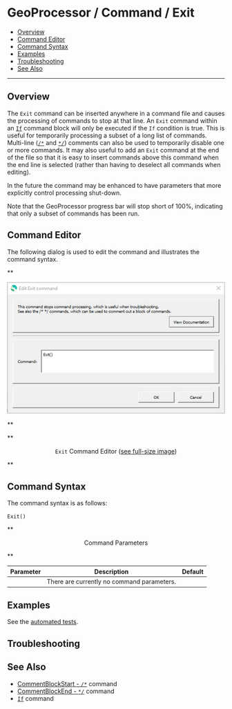 # GeoProcessor / Command / Exit #

* [Overview](#overview)
* [Command Editor](#command-editor)
* [Command Syntax](#command-syntax)
* [Examples](#examples)
* [Troubleshooting](#troubleshooting)
* [See Also](#see-also)

-------------------------

## Overview ##

The `Exit` command can be inserted anywhere in a command file and causes the processing of commands to stop at that line.
An `Exit` command within an
[`If`](../If/If.md) command block will only be executed if the `If` condition is true.
This is useful for temporarily processing a subset of a long list of commands.
Multi-line 
([`/*`](../CommentBlockStart/CommentBlockStart.md) and
[`*/`](../CommentBlockEnd/CommentBlockEnd.md))
comments can also be used to temporarily disable one or more commands.
It may also useful to add an `Exit` command at the end of the file so that it is easy to insert commands above this
command when the end line is selected (rather than having to deselect all commands when editing).

In the future the command may be enhanced to have parameters that more explicitly control processing shut-down.

Note that the GeoProcessor progress bar will stop short of 100%, indicating that only a subset of commands has been run.

## Command Editor ##

The following dialog is used to edit the command and illustrates the command syntax.

**<p style="text-align: center;">
![Exit](Exit.png)
</p>**

**<p style="text-align: center;">
`Exit` Command Editor (<a href="../Exit.png">see full-size image</a>)
</p>**

## Command Syntax ##

The command syntax is as follows:

```text
Exit()
```
**<p style="text-align: center;">
Command Parameters
</p>**

| **Parameter** | **Description** | **Default** |
| --------------|-----------------|----------------- |
| | There are currently no command parameters. | |

## Examples ##

See the [automated tests](https://github.com/OpenWaterFoundation/owf-app-geoprocessor-python-test/tree/master/test/commands/Exit).

## Troubleshooting ##

## See Also ##

* [CommentBlockStart - `/*`](../CommentBlockStart/CommentBlockStart.md) command
* [CommentBlockEnd - `*/`](../CommentBlockEnd/CommentBlockEnd.md) command
* [`If`](../If/If.md) command

